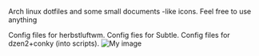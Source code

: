 Arch linux dotfiles and some small documents -like icons. Feel free to use anything

Config files for herbstluftwm.
Config fies for Subtle.
Config files for dzen2+conky (into scripts).
![My image](evertonstz.github.com/dotfiles/ArchLinyx/scrot.jpg)
